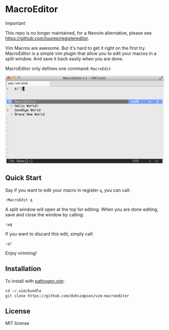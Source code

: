 MacroEditor
============

> [!IMPORTANT]  
> This repo is no longer maintained, for a Neovim alternative, please see https://github.com/tuurep/registereditor.

Vim Macros are awesome. But it's hard to get it right on the first try.
MacroEditor is a simple vim plugin that allow you to edit your macros
in a split window. And save it back easily when you are done.

MacroEditor only defines one command: `MacroEdit`

![demo image](https://raw.githubusercontent.com/dohsimpson/vim-macroeditor/master/demo1.png)

Quick Start
-----------

Say if you want to edit your macro in register `q`, you can call:

    :MacroEdit q

A split window will open at the top for editing. When you are done editing,
save and close the window by calling:

    :wq

If you want to discard this edit, simply call:

    :q!

Enjoy vimming!

Installation
------------

To install with [pathogen.vim](https://github.com/tpope/vim-pathogen):

    cd ~/.vim/bundle
    git clone https://github.com/dohsimpson/vim-macroeditor

License
-------

MIT license
